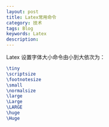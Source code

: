 ```yaml
---
layout: post
title: Latex常用命令
category: 技术
tags: Blog
keywords: Latex
description: 
---
```


Latex 设置字体大小命令由小到大依次为： 
 
```tex
\tiny
\scriptsize
\footnotesize
\small 
\normalsize
\large
\Large
\LARGE
\huge
\Huge

```